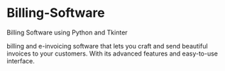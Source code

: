 # Billing-Software
Billing Software using Python and Tkinter


billing and e-invoicing software that lets you craft and send beautiful invoices to your customers. With its advanced features and easy-to-use interface.